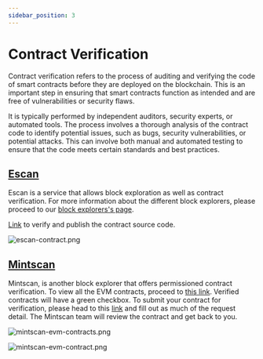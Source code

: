 ```yaml
---
sidebar_position: 3
---
```

# Contract Verification

Contract verification refers to the process of auditing and verifying the code of smart contracts
before they are deployed on the blockchain.
This is an important step in ensuring that smart contracts function as intended
and are free of vulnerabilities or security flaws.

It is typically performed by independent auditors, security experts, or automated tools.
The process involves a thorough analysis of the contract code to identify potential issues,
such as bugs, security vulnerabilities, or potential attacks.
This can involve both manual and automated testing to ensure that the code meets certain standards and best practices.

## [Escan](https://escan.live/)

Escan is a service that allows block exploration as well as contract verification.
For more information about the different block explorers, please proceed to our [block explorers's page](../block-explorers).

[Link](https://escan.live/verifyContract) to verify and publish the contract source code.

![escan-contract.png](/img/escan-contract.png)

## [Mintscan](https://www.mintscan.io/evmos/evm)

Mintscan, is another block explorer that offers permissioned contract verification.
To view all the EVM contracts, proceed to [this link](https://www.mintscan.io/evmos/evm).
Verified contracts will have a green checkbox.
To submit your contract for verification,
please head to this [link](https://docs.google.com/forms/d/e/1FAIpQLScid7oF2ajNFG8xSwRupU_fgYOB-oqZVK-8bYScj_LsLB-Ejw/viewform)
and fill out as much of the request detail.
The Mintscan team will review the contract and get back to you.

![mintscan-evm-contracts.png](/img/mintscan-evm-contracts.png)

![mintscan-evm-contract.png](/img/mintscan-evm-contract.png)
